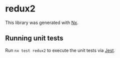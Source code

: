 # redux2

This library was generated with [Nx](https://nx.dev).

## Running unit tests

Run `nx test redux2` to execute the unit tests via [Jest](https://jestjs.io).

